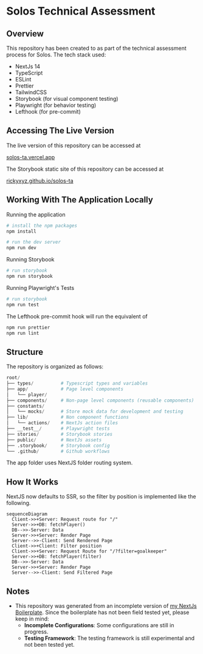 # Solos Technical Assessment

## Overview

This repository has been created to as part of the technical assessment process for Solos.
The tech stack used:

- NextJs 14
- TypeScript
- ESLint
- Prettier
- TailwindCSS
- Storybook (for visual component testing)
- Playwright (for behavior testing)
- Lefthook (for pre-commit)

## Accessing The Live Version

The live version of this repository can be accessed at

[solos-ta.vercel.app](https://solos-ta.vercel.app/)

The Storybook static site of this repository can be accessed at

[rickyxyz.github.io/solos-ta](https://rickyxyz.github.io/solos-ta/)

## Working With The Application Locally

Running the application

```bash
# install the npm packages
npm install

# run the dev server
npm run dev
```

Running Storybook

```bash
# run storybook
npm run storybook
```

Running Playwright's Tests

```bash
# run storybook
npm run test
```

The Lefthook pre-commit hook will run the equivalent of

```bash
npm run prettier
npm run lint
```

## Structure

The repository is organized as follows:

```python
root/
├── types/          # Typescript types and variables
├── app/            # Page level components
│   └── player/
├── components/     # Non-page level components (reusable components)
├── constants/
│   └── mocks/      # Store mock data for development and testing
├── lib/            # Non component functions
│   └── actions/    # NextJs action files
├── __test__/       # Playwright tests
├── stories/        # Storybook stories
├── public/         # NextJs assets
├── .storybook/     # Storybook config
└── .github/        # Github workflows
```

The app folder uses NextJS folder routing system.

## How It Works

NextJS now defaults to SSR, so the filter by position is implemented like the following.

```mermaid
sequenceDiagram
  Client->>+Server: Request route for "/"
  Server->>+DB: fetchPlayer()
  DB-->>-Server: Data
  Server->>+Server: Render Page
  Server-->>-Client: Send Rendered Page
  Client->>+Client: Filter position
  Client->>+Server: Request Route for "/?filter=goalkeeper"
  Server->>+DB: fetchPlayer(filter)
  DB-->>-Server: Data
  Server->>+Server: Render Page
  Server-->>-Client: Send Filtered Page
```

## Notes

- This repository was generated from an incomplete version of [my NextJs Boilerplate](https://github.com/rickyxyz/nextjs-boilerplate). Since the boilerplate has not been field tested yet, please keep in mind:
  - **Incomplete Configurations**: Some configurations are still in progress.
  - **Testing Framework**: The testing framework is still experimental and not been tested yet.
